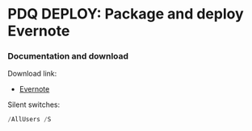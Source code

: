 # PDQ DEPLOY: Package and deploy Evernote
### Documentation and download
Download link:

* [Evernote](https://evernote.com/download)

Silent switches:
```powershell
/AllUsers /S
```